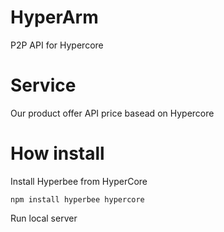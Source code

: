 # HyperArm

 P2P API for Hypercore 
 
# Service
Our product offer API price basead on Hypercore 

# How install

Install Hyperbee from HyperCore

```
npm install hyperbee hypercore
```

Run local server

```

```



